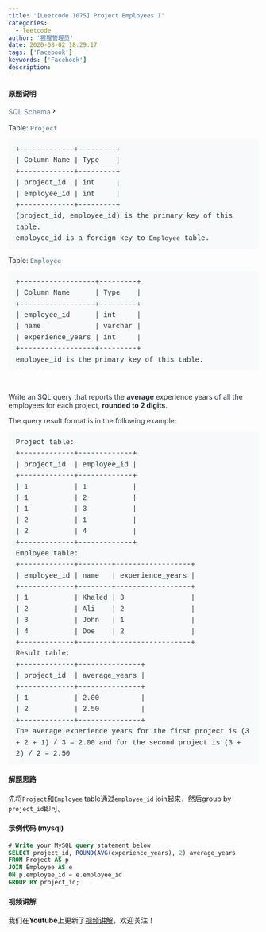 ```yaml
---
title: '[Leetcode 1075] Project Employees I'
categories:
  - leetcode
author: '猩猩管理员'
date: 2020-08-02 18:29:17
tags: ['Facebook']
keywords: ['Facebook']
description:
---
```

#### 原题说明
<div class="sql-schema-wrapper__3VBi" style="margin-bottom: 15px; color: rgb(38, 50, 56); font-family: -apple-system, system-ui, &quot;Segoe UI&quot;, &quot;PingFang SC&quot;, &quot;Hiragino Sans GB&quot;, &quot;Microsoft YaHei&quot;, &quot;Helvetica Neue&quot;, Helvetica, Arial, sans-serif, &quot;Apple Color Emoji&quot;, &quot;Segoe UI Emoji&quot;, &quot;Segoe UI Symbol&quot;;"><a class="sql-schema-link__3cEg" style="color: rgb(96, 125, 139); outline: none; cursor: pointer; transition: border-bottom-color 0.3s ease 0s; touch-action: manipulation; pointer-events: auto; padding-bottom: 1px; border-bottom: 1px solid transparent;">SQL Schema<svg viewBox="0 0 24 24" width="1em" height="1em" class="icon__3Su4"><path fill-rule="evenodd" d="M10 6L8.59 7.41 13.17 12l-4.58 4.59L10 18l6-6z"></path></svg></a></div><div style="color: rgb(38, 50, 56); font-family: -apple-system, system-ui, &quot;Segoe UI&quot;, &quot;PingFang SC&quot;, &quot;Hiragino Sans GB&quot;, &quot;Microsoft YaHei&quot;, &quot;Helvetica Neue&quot;, Helvetica, Arial, sans-serif, &quot;Apple Color Emoji&quot;, &quot;Segoe UI Emoji&quot;, &quot;Segoe UI Symbol&quot;;"><p style="font-size: inherit; margin-bottom: 1em;">Table:&nbsp;<code style="font-family: monospace; font-size: 13px; color: rgb(84, 110, 122); background-color: rgb(247, 249, 250); border-radius: 3px;">Project</code></p><pre style="font-family: SFMono-Regular, Consolas, &quot;Liberation Mono&quot;, Menlo, Courier, monospace; margin-bottom: 1em; background: rgb(247, 249, 250); padding: 10px 15px; color: rgb(38, 50, 56); line-height: 1.6; border-radius: 3px; white-space: pre-wrap;">+-------------+---------+
| Column Name | Type    |
+-------------+---------+
| project_id  | int     |
| employee_id | int     |
+-------------+---------+
(project_id, employee_id) is the primary key of this table.
employee_id is a foreign key to <code style="font-family: SFMono-Regular, Consolas, &quot;Liberation Mono&quot;, Menlo, Courier, monospace; font-size: 13px; border-radius: 3px; tab-size: 4;">Employee</code> table.
</pre><p style="font-size: inherit; margin-bottom: 1em;">Table:&nbsp;<code style="font-family: monospace; font-size: 13px; color: rgb(84, 110, 122); background-color: rgb(247, 249, 250); border-radius: 3px;">Employee</code></p><pre style="font-family: SFMono-Regular, Consolas, &quot;Liberation Mono&quot;, Menlo, Courier, monospace; margin-bottom: 1em; background: rgb(247, 249, 250); padding: 10px 15px; color: rgb(38, 50, 56); line-height: 1.6; border-radius: 3px; white-space: pre-wrap;">+------------------+---------+
| Column Name      | Type    |
+------------------+---------+
| employee_id      | int     |
| name             | varchar |
| experience_years | int     |
+------------------+---------+
employee_id is the primary key of this table.
</pre><p style="font-size: inherit; margin-bottom: 1em;">&nbsp;</p><p style="font-size: inherit; margin-bottom: 1em;">Write an SQL query that reports the&nbsp;<span style="font-weight: bolder;">average</span>&nbsp;experience years of all the employees for each project,&nbsp;<span style="font-weight: bolder;">rounded to 2 digits</span>.</p><p style="font-size: inherit; margin-bottom: 1em;">The query result format is in the following example:</p><pre style="font-family: SFMono-Regular, Consolas, &quot;Liberation Mono&quot;, Menlo, Courier, monospace; margin-bottom: 1em; background: rgb(247, 249, 250); padding: 10px 15px; color: rgb(38, 50, 56); line-height: 1.6; border-radius: 3px; white-space: pre-wrap;">Project table:
+-------------+-------------+
| project_id  | employee_id |
+-------------+-------------+
| 1           | 1           |
| 1           | 2           |
| 1           | 3           |
| 2           | 1           |
| 2           | 4           |
+-------------+-------------+
Employee table:
+-------------+--------+------------------+
| employee_id | name   | experience_years |
+-------------+--------+------------------+
| 1           | Khaled | 3                |
| 2           | Ali    | 2                |
| 3           | John   | 1                |
| 4           | Doe    | 2                |
+-------------+--------+------------------+
Result table:
+-------------+---------------+
| project_id  | average_years |
+-------------+---------------+
| 1           | 2.00          |
| 2           | 2.50          |
+-------------+---------------+
The average experience years for the first project is (3 + 2 + 1) / 3 = 2.00 and for the second project is (3 + 2) / 2 = 2.50</pre></div>
<!--more-->

#### 解题思路
先将`Project`和`Employee` table通过`employee_id` join起来，然后group by `project_id`即可。

#### 示例代码 (mysql)
```sql
# Write your MySQL query statement below
SELECT project_id, ROUND(AVG(experience_years), 2) average_years
FROM Project AS p 
JOIN Employee AS e
ON p.employee_id = e.employee_id
GROUP BY project_id;
```

#### 视频讲解 
我们在**Youtube**上更新了[视频讲解](https://youtu.be/bp0kuuE3fH0)，欢迎关注！